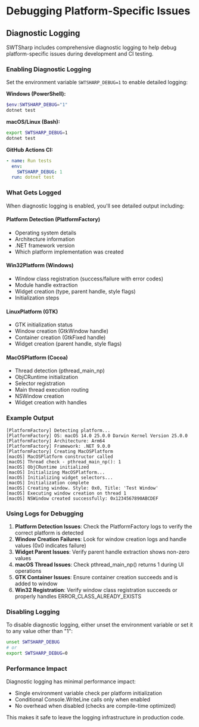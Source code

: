 # Debugging Platform-Specific Issues

## Diagnostic Logging

SWTSharp includes comprehensive diagnostic logging to help debug platform-specific issues during development and CI testing.

### Enabling Diagnostic Logging

Set the environment variable `SWTSHARP_DEBUG=1` to enable detailed logging:

**Windows (PowerShell):**
```powershell
$env:SWTSHARP_DEBUG="1"
dotnet test
```

**macOS/Linux (Bash):**
```bash
export SWTSHARP_DEBUG=1
dotnet test
```

**GitHub Actions CI:**
```yaml
- name: Run tests
  env:
    SWTSHARP_DEBUG: 1
  run: dotnet test
```

### What Gets Logged

When diagnostic logging is enabled, you'll see detailed output including:

#### Platform Detection (PlatformFactory)
- Operating system details
- Architecture information
- .NET framework version
- Which platform implementation was created

#### Win32Platform (Windows)
- Window class registration (success/failure with error codes)
- Module handle extraction
- Widget creation (type, parent handle, style flags)
- Initialization steps

#### LinuxPlatform (GTK)
- GTK initialization status
- Window creation (GtkWindow handle)
- Container creation (GtkFixed handle)
- Widget creation (parent handle, style flags)

#### MacOSPlatform (Cocoa)
- Thread detection (pthread_main_np)
- ObjCRuntime initialization
- Selector registration
- Main thread execution routing
- NSWindow creation
- Widget creation with handles

### Example Output

```
[PlatformFactory] Detecting platform...
[PlatformFactory] OS: macOS 14.0 25.0.0 Darwin Kernel Version 25.0.0
[PlatformFactory] Architecture: Arm64
[PlatformFactory] Framework: .NET 9.0.0
[PlatformFactory] Creating MacOSPlatform
[macOS] MacOSPlatform constructor called
[macOS] Thread check - pthread_main_np(): 1
[macOS] ObjCRuntime initialized
[macOS] Initializing MacOSPlatform...
[macOS] Initializing widget selectors...
[macOS] Initialization complete
[macOS] Creating window. Style: 0x0, Title: 'Test Window'
[macOS] Executing window creation on thread 1
[macOS] NSWindow created successfully: 0x1234567890ABCDEF
```

### Using Logs for Debugging

1. **Platform Detection Issues**: Check the PlatformFactory logs to verify the correct platform is detected
2. **Window Creation Failures**: Look for window creation logs and handle values (0x0 indicates failure)
3. **Widget Parent Issues**: Verify parent handle extraction shows non-zero values
4. **macOS Thread Issues**: Check pthread_main_np() returns 1 during UI operations
5. **GTK Container Issues**: Ensure container creation succeeds and is added to window
6. **Win32 Registration**: Verify window class registration succeeds or properly handles ERROR_CLASS_ALREADY_EXISTS

### Disabling Logging

To disable diagnostic logging, either unset the environment variable or set it to any value other than "1":

```bash
unset SWTSHARP_DEBUG
# or
export SWTSHARP_DEBUG=0
```

### Performance Impact

Diagnostic logging has minimal performance impact:
- Single environment variable check per platform initialization
- Conditional Console.WriteLine calls only when enabled
- No overhead when disabled (checks are compile-time optimized)

This makes it safe to leave the logging infrastructure in production code.
